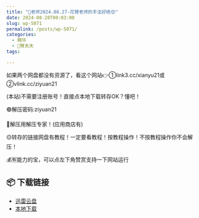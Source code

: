 ```yaml
---
title: "🌸老师2024.08.27-花臂老师的手法好绝😍"
date: 2024-08-28T00:03:00
slug: wp-5071
permalink: /posts/wp-5071/
categories:
  - 精华
  - 🌸臂夫夫
tags:

---
```


如果两个网盘都没有资源了，看这个网站👉①link3.cc/xianyu21或②vlink.cc/ziyuan21

(本站)不需要注册账号！直接点本地下载转存OK？懂吧！

🟢解压密码:ziyuan21

🔵解压用解压专家！(应用商店有)

🟡转存的链接网盘有教程！一定要看教程！按教程操作！不按教程操作你不会解压！

💰🈶能力的宝，可以点左下角赞赏支持一下网站运行

## 📦 下载链接
- [迅雷云盘](https://blziyuan21.com/pay-download/5071?key=8bb3d778b0&down_id=0)
- [本地下载](https://blziyuan21.com/pay-download/5071?key=8bb3d778b0&down_id=1)

